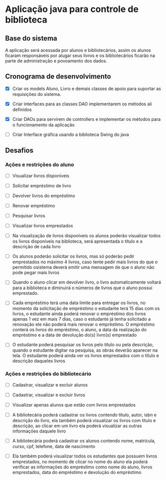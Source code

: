 # Aplicação java para controle de biblioteca

## Base do sistema

A aplicação será acessada por alunos e bibliotecários, assim os alunos ficaram responsáveis por alugar seus livros e os bibliotecários ficarão na parte de administração e povoamento dos dados.

## Cronograma de desenvolvimento

 - [x] Criar os models Aluno, Livro e demais classes de apoio para suportar as requisições do sistema.

- [x] Criar interfaces para as classes DAO implementarem os métodos ali definidos

- [x] Criar DAOs para servirem de controllers e implementar os métodos para o funcionamento da aplicação

- [ ] Criar Interface gráfica usando a biblioteca Swing do java

## Desafios 

### Ações e restrições do aluno

- [ ] Visualizar livros disponíveis

- [ ] Solicitar empréstimo de livro

- [ ] Devolver livros do empréstimo

- [ ] Renovar empréstimo

- [ ] Pesquisar livros

- [ ] Visualizar livros emprestados

- [ ] Na visualização de livros disponíveis os alunos poderão visualizar todos os
livros disponíveis na biblioteca, será apresentada o título e a descrição de
cada livro

- [ ] Os alunos poderão solicitar os livros, mas só poderão pedir emprestados
no máximo 4 livros, caso tente pedir mais livros do que o permitido osistema deverá emitir uma mensagem de que o aluno não pode pegar
mais livros

- [ ] Quando o aluno clicar em devolver livro, o livro automaticamente voltará
para a biblioteca e diminuirá o números de livros que o aluno possui
emprestado.

- [ ] Cada empréstimo terá uma data limite para entregar os livros, no momento
da solicitação de empréstimo o estudante terá 15 dias com os livros, o
estudante ainda poderá renovar o empréstimo dos livros apenas 1 vez em
mais 7 dias, caso o estudante já tenha solicitado a renovação ele não
poderá mais renovar o empréstimo. O empréstimo conterá os livros do
empréstimo, o aluno, a data da realização do empréstimo e a data de
devolução do(s) livro(s) emprestado

- [ ] O estudante poderá pesquisar os livros pelo título ou pela descrição,
quando o estudante digitar na pesquisa, as obras deverão aparecer na
tela. O estudante poderá ainda ver os livros emprestados com o título e
descrição daqueles livros


### Ações e restrições do bibliotecário

- [ ] Cadastrar, visualizar e excluir alunos

- [ ] Cadastrar, visualizar e excluir livros

- [ ] Visualizar apenas alunos que estão com livros emprestados

- [ ] A bibliotecária poderá cadastrar os livros contendo título, autor, isbn e
descrição do livro, ela também poderá visualizar os livros com título e
descrição, ao clicar em um livro ela poderá visualizar as outras
informações daquele livro

- [ ] A bibliotecária poderá cadastrar os alunos contendo nome, matrícula,
curso, cpf, telefone, data de nascimento

- [ ] Ela também poderá visualizar todos os estudantes que possuem livros
emprestados, no momento de clicar no nome do aluno ela poderá verificar
as informações do empréstimo como nome do aluno, livros emprestados,
data do empréstimo e devolução do empréstimo
